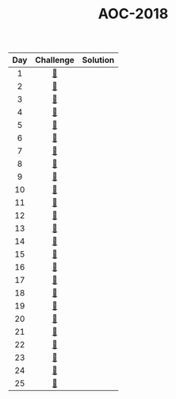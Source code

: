 # <p align="center"> AOC-2018 </p>
<br>

| Day | Challenge | Solution |
|:---:|:---:|:---:|
| 1 | [🎁](https://adventofcode.com/2018/day/1) | [](./src/day01) | 
| 2 | [🎁](https://adventofcode.com/2018/day/2) | [](./src/day02) | 
| 3 | [🎁](https://adventofcode.com/2018/day/3) | [](./src/day03) | 
| 4 | [🎁](https://adventofcode.com/2018/day/4) | [](./src/day04)|
| 5 | [🎁](https://adventofcode.com/2018/day/5) | [](./src/day05) |
| 6 | [🎁](https://adventofcode.com/2018/day/6) | [](./src/day06) |
| 7 | [🎁](https://adventofcode.com/2018/day/7) | [](./src/day07) |
| 8 | [🎁](https://adventofcode.com/2018/day/8) | [](./src/day08) |
| 9 | [🎁](https://adventofcode.com/2018/day/9) | [](./src/day09) |
| 10 | [🎁](https://adventofcode.com/2018/day/10) | [](./src/day10) |
| 11 | [🎁](https://adventofcode.com/2018/day/11) | [](./src/day11) |
| 12 | [🎁](https://adventofcode.com/2018/day/12) | [](./src/day12) |
| 13 | [🎁](https://adventofcode.com/2018/day/13) | [](./src/day13) |
| 14 | [🎁](https://adventofcode.com/2018/day/14) | [](./src/day14) |
| 15 | [🎁](https://adventofcode.com/2018/day/15) | [](./src/day15) |
| 16 | [🎁](https://adventofcode.com/2018/day/16) | [](./src/day16) |
| 17 | [🎁](https://adventofcode.com/2018/day/17) | [](./src/day17) |
| 18 | [🎁](https://adventofcode.com/2018/day/18) | [](./src/day18) |
| 19 | [🎁](https://adventofcode.com/2018/day/19) | [](./src/day19) |
| 20 | [🎁](https://adventofcode.com/2018/day/20) | [](./src/day20) |
| 21 | [🎁](https://adventofcode.com/2018/day/21) | [](./src/day21) |
| 22 | [🎁](https://adventofcode.com/2018/day/22) | [](./src/day22) |
| 23 | [🎁](https://adventofcode.com/2018/day/23) | [](./src/day23) |
| 24 | [🎁](https://adventofcode.com/2018/day/24) | [](./src/day24) |
| 25 | [🎁](https://adventofcode.com/2018/day/25) | [](./src/day25) |